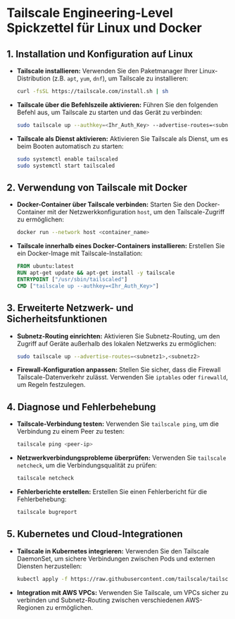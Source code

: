 # Tailscale Engineering-Level Spickzettel für Linux und Docker



## 1. Installation und Konfiguration auf Linux

- **Tailscale installieren:**
  Verwenden Sie den Paketmanager Ihrer Linux-Distribution (z.B. `apt`, `yum`, `dnf`), um Tailscale zu installieren:
  ```bash
  curl -fsSL https://tailscale.com/install.sh | sh
  ```

- **Tailscale über die Befehlszeile aktivieren:**
  Führen Sie den folgenden Befehl aus, um Tailscale zu starten und das Gerät zu verbinden:
  ```bash
  sudo tailscale up --authkey=<Ihr_Auth_Key> --advertise-routes=<subnetz>
  ```

- **Tailscale als Dienst aktivieren:**
  Aktivieren Sie Tailscale als Dienst, um es beim Booten automatisch zu starten:
  ```bash
  sudo systemctl enable tailscaled
  sudo systemctl start tailscaled
  ```

## 2. Verwendung von Tailscale mit Docker

- **Docker-Container über Tailscale verbinden:**
  Starten Sie den Docker-Container mit der Netzwerkkonfiguration `host`, um den Tailscale-Zugriff zu ermöglichen:
  ```bash
  docker run --network host <container_name>
  ```

- **Tailscale innerhalb eines Docker-Containers installieren:**
  Erstellen Sie ein Docker-Image mit Tailscale-Installation:
  ```Dockerfile
  FROM ubuntu:latest
  RUN apt-get update && apt-get install -y tailscale
  ENTRYPOINT ["/usr/sbin/tailscaled"]
  CMD ["tailscale up --authkey=<Ihr_Auth_Key>"]
  ```

## 3. Erweiterte Netzwerk- und Sicherheitsfunktionen

- **Subnetz-Routing einrichten:**
  Aktivieren Sie Subnetz-Routing, um den Zugriff auf Geräte außerhalb des lokalen Netzwerks zu ermöglichen:
  ```bash
  sudo tailscale up --advertise-routes=<subnetz1>,<subnetz2>
  ```

- **Firewall-Konfiguration anpassen:**
  Stellen Sie sicher, dass die Firewall Tailscale-Datenverkehr zulässt. Verwenden Sie `iptables` oder `firewalld`, um Regeln festzulegen.

## 4. Diagnose und Fehlerbehebung

- **Tailscale-Verbindung testen:**
  Verwenden Sie `tailscale ping`, um die Verbindung zu einem Peer zu testen:
  ```bash
  tailscale ping <peer-ip>
  ```

- **Netzwerkverbindungsprobleme überprüfen:**
  Verwenden Sie `tailscale netcheck`, um die Verbindungsqualität zu prüfen:
  ```bash
  tailscale netcheck
  ```

- **Fehlerberichte erstellen:**
  Erstellen Sie einen Fehlerbericht für die Fehlerbehebung:
  ```bash
  tailscale bugreport
  ```

## 5. Kubernetes und Cloud-Integrationen

- **Tailscale in Kubernetes integrieren:**
  Verwenden Sie den Tailscale DaemonSet, um sichere Verbindungen zwischen Pods und externen Diensten herzustellen:
  ```bash
  kubectl apply -f https://raw.githubusercontent.com/tailscale/tailscale-k8s/main/deploy.yaml
  ```

- **Integration mit AWS VPCs:**
  Verwenden Sie Tailscale, um VPCs sicher zu verbinden und Subnetz-Routing zwischen verschiedenen AWS-Regionen zu ermöglichen.
